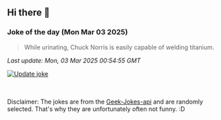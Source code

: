 ## Hi there 👋

### Joke of the day (Mon Mar 03 2025)
<!-- joke -->
>While urinating, Chuck Norris is easily capable of welding titanium.
<!-- /joke -->

*Last update: Mon, 03 Mar 2025 00:54:55 GMT*

[![Update joke](https://github.com/nclskfm/nclskfm/actions/workflows/joke.yml/badge.svg)](https://github.com/nclskfm/nclskfm/actions/workflows/joke.yml)

<br><br>
Disclaimer: The jokes are from the [Geek-Jokes-api](https://github.com/sameerkumar18/geek-joke-api) and are randomly selected. That's why they are unfortunately often not funny. :D
